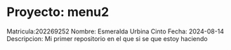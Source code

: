 # Proyecto: menu2
Matricula:202269252
Nombre: Esmeralda Urbina Cinto
Fecha: 2024-08-14
Descripcion: Mi primer repositorio en el que si se que estoy haciendo
